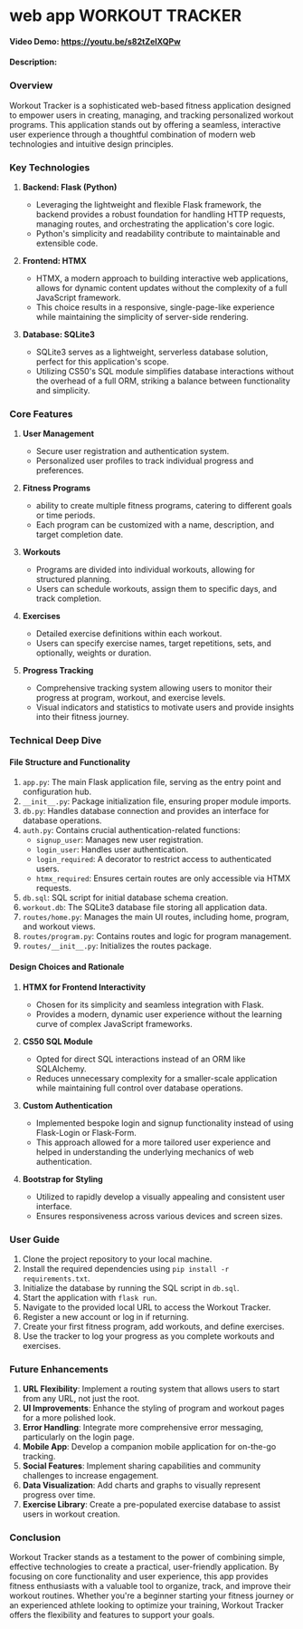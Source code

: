 # web app WORKOUT TRACKER
#### Video Demo:  <https://youtu.be/s82tZelXQPw>
#### Description:
### Overview
Workout Tracker is a sophisticated web-based fitness application designed to empower users in creating, managing, and tracking personalized workout programs. This application stands out by offering a seamless, interactive user experience through a thoughtful combination of modern web technologies and intuitive design principles.

### Key Technologies
1. **Backend: Flask (Python)**
   - Leveraging the lightweight and flexible Flask framework, the backend provides a robust foundation for handling HTTP requests, managing routes, and orchestrating the application's core logic.
   - Python's simplicity and readability contribute to maintainable and extensible code.

2. **Frontend: HTMX**
   - HTMX, a modern approach to building interactive web applications, allows for dynamic content updates without the complexity of a full JavaScript framework.
   - This choice results in a responsive, single-page-like experience while maintaining the simplicity of server-side rendering.

3. **Database: SQLite3**
   - SQLite3 serves as a lightweight, serverless database solution, perfect for this application's scope.
   - Utilizing CS50's SQL module simplifies database interactions without the overhead of a full ORM, striking a balance between functionality and simplicity.

### Core Features

1. **User Management**
   - Secure user registration and authentication system.
   - Personalized user profiles to track individual progress and preferences.

2. **Fitness Programs**
   - ability to create multiple fitness programs, catering to different goals or time periods.
   - Each program can be customized with a name, description, and target completion date.

3. **Workouts**
   - Programs are divided into individual workouts, allowing for structured planning.
   - Users can schedule workouts, assign them to specific days, and track completion.

4. **Exercises**
   - Detailed exercise definitions within each workout.
   - Users can specify exercise names, target repetitions, sets, and optionally, weights or duration.

5. **Progress Tracking**
   - Comprehensive tracking system allowing users to monitor their progress at program, workout, and exercise levels.
   - Visual indicators and statistics to motivate users and provide insights into their fitness journey.

### Technical Deep Dive

#### File Structure and Functionality
1. `app.py`: The main Flask application file, serving as the entry point and configuration hub.
2. `__init__.py`: Package initialization file, ensuring proper module imports.
3. `db.py`: Handles database connection and provides an interface for database operations.
4. `auth.py`: Contains crucial authentication-related functions:
   - `signup_user`: Manages new user registration.
   - `login_user`: Handles user authentication.
   - `login_required`: A decorator to restrict access to authenticated users.
   - `htmx_required`: Ensures certain routes are only accessible via HTMX requests.
5. `db.sql`: SQL script for initial database schema creation.
6. `workout.db`: The SQLite3 database file storing all application data.
7. `routes/home.py`: Manages the main UI routes, including home, program, and workout views.
8. `routes/program.py`: Contains routes and logic for program management.
9. `routes/__init__.py`: Initializes the routes package.

#### Design Choices and Rationale
1. **HTMX for Frontend Interactivity**
   - Chosen for its simplicity and seamless integration with Flask.
   - Provides a modern, dynamic user experience without the learning curve of complex JavaScript frameworks.

2. **CS50 SQL Module**
   - Opted for direct SQL interactions instead of an ORM like SQLAlchemy.
   - Reduces unnecessary complexity for a smaller-scale application while maintaining full control over database operations.

3. **Custom Authentication**
   - Implemented bespoke login and signup functionality instead of using Flask-Login or Flask-Form.
   - This approach allowed for a more tailored user experience and helped in understanding the underlying mechanics of web authentication.

4. **Bootstrap for Styling**
   - Utilized to rapidly develop a visually appealing and consistent user interface.
   - Ensures responsiveness across various devices and screen sizes.

### User Guide
1. Clone the project repository to your local machine.
2. Install the required dependencies using `pip install -r requirements.txt`.
3. Initialize the database by running the SQL script in `db.sql`.
4. Start the application with `flask run`.
5. Navigate to the provided local URL to access the Workout Tracker.
6. Register a new account or log in if returning.
7. Create your first fitness program, add workouts, and define exercises.
8. Use the tracker to log your progress as you complete workouts and exercises.

### Future Enhancements
1. **URL Flexibility**: Implement a routing system that allows users to start from any URL, not just the root.
2. **UI Improvements**: Enhance the styling of program and workout pages for a more polished look.
3. **Error Handling**: Integrate more comprehensive error messaging, particularly on the login page.
4. **Mobile App**: Develop a companion mobile application for on-the-go tracking.
5. **Social Features**: Implement sharing capabilities and community challenges to increase engagement.
6. **Data Visualization**: Add charts and graphs to visually represent progress over time.
7. **Exercise Library**: Create a pre-populated exercise database to assist users in workout creation.

### Conclusion
Workout Tracker stands as a testament to the power of combining simple, effective technologies to create a practical, user-friendly application. By focusing on core functionality and user experience, this app provides fitness enthusiasts with a valuable tool to organize, track, and improve their workout routines. Whether you're a beginner starting your fitness journey or an experienced athlete looking to optimize your training, Workout Tracker offers the flexibility and features to support your goals.
